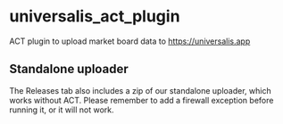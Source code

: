# universalis_act_plugin
ACT plugin to upload market board data to https://universalis.app

## Standalone uploader
The Releases tab also includes a zip of our standalone uploader, which works without ACT. Please remember to add a firewall exception before running it, or it will not work.

